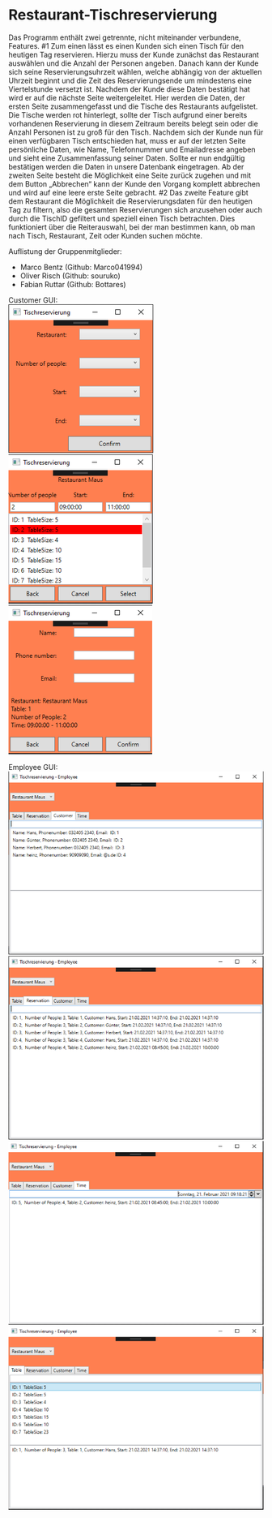 # Restaurant-Tischreservierung
Das Programm enthält zwei getrennte, nicht miteinander verbundene, Features. 
#1 Zum einen lässt es einen Kunden sich einen Tisch für den heutigen Tag reservieren. Hierzu muss der Kunde zunächst das Restaurant auswählen und die Anzahl der Personen angeben. Danach kann der Kunde sich seine Reservierungsuhrzeit wählen, welche abhängig von der aktuellen Uhrzeit beginnt und die Zeit des Reservierungsende um mindestens eine Viertelstunde versetzt ist. Nachdem der Kunde diese Daten bestätigt hat wird er auf die nächste Seite weitergeleitet. Hier werden die Daten, der ersten Seite zusammengefasst und die Tische des Restaurants aufgelistet. Die Tische werden rot hinterlegt, sollte der Tisch aufgrund einer bereits vorhandenen Reservierung in diesem Zeitraum bereits belegt sein oder die Anzahl Personen ist zu groß für den Tisch. Nachdem sich der Kunde nun für einen verfügbaren Tisch entschieden hat, muss er auf der letzten Seite persönliche Daten, wie Name, Telefonnummer und Emailadresse angeben und sieht eine Zusammenfassung seiner Daten. Sollte er nun endgültig bestätigen werden die Daten in unsere Datenbank eingetragen. Ab der zweiten Seite besteht die Möglichkeit eine Seite zurück zugehen und mit dem Button „Abbrechen“ kann der Kunde den Vorgang komplett abbrechen und wird auf eine leere erste Seite gebracht. 
#2 Das zweite Feature gibt dem Restaurant die Möglichkeit die Reservierungsdaten für den heutigen Tag zu filtern, also die gesamten Reservierungen sich anzusehen oder auch durch die TischID gefiltert und speziell einen Tisch betrachten. Dies funktioniert über die Reiterauswahl, bei der man bestimmen kann, ob man nach Tisch, Restaurant, Zeit oder Kunden suchen möchte.


Auflistung der Gruppenmitglieder:
* Marco Bentz   (Github: Marco041994)
* Oliver Risch  (Github: souruko)
* Fabian Ruttar (Github: Bottares)

Customer GUI:  
![alt text](https://github.com/souruko/Restaurant-Tischreservierung/blob/main/Dokumentation/Customer-View1.PNG?raw=true)  
![alt text](https://github.com/souruko/Restaurant-Tischreservierung/blob/main/Dokumentation/Customer-View2.PNG?raw=true)  
![alt text](https://github.com/souruko/Restaurant-Tischreservierung/blob/main/Dokumentation/Customer-View3.PNG?raw=true)

Employee GUI:  
![alt text](https://github.com/souruko/Restaurant-Tischreservierung/blob/main/Dokumentation/Employee%20-%20Customer.PNG?raw=true)
![alt text](https://github.com/souruko/Restaurant-Tischreservierung/blob/main/Dokumentation/Employee%20-%20Reservation.PNG?raw=true)
![alt text](https://github.com/souruko/Restaurant-Tischreservierung/blob/main/Dokumentation/Employee%20-%20Time.PNG?raw=true)
![alt text](https://github.com/souruko/Restaurant-Tischreservierung/blob/main/Dokumentation/Employee%20-%20Table.PNG?raw=true)
